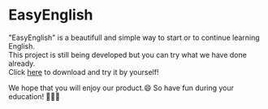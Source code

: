 # EasyEnglish
"EasyEnglish" is a beautifull and simple way to start or to continue learning English.<br> 
This project is still being developed but you can try what we have done already.<br>
Click [here](https://github.com/imostoviy/EasyEnglish.git) to download and try it by yourself!

We hope that you will enjoy our product.:smile:
So have fun during your education! :tada::tada::tada:
